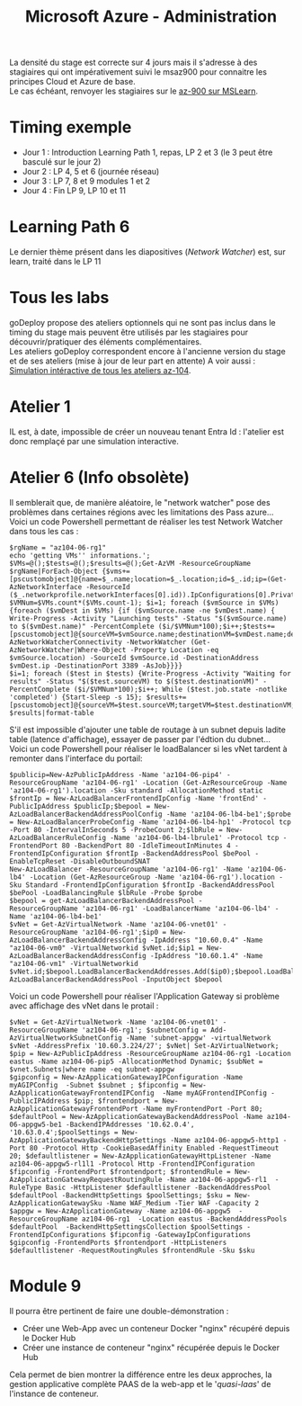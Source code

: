 ﻿---
title: Microsoft Azure - Administration
labs: https://microsoftlearning.github.io/AZ-104-MicrosoftAzureAdministrator/
labsFR: https://microsoftlearning.github.io/AZ-104-MicrosoftAzureAdministrator.fr-fr/ (A éviter)
Azure: true
editDate: 16/02/2024
---
La densité du stage est correcte sur 4 jours mais il s'adresse à des stagiaires qui ont impérativement suivi le msaz900 pour connaitre les principes Cloud et Azure de base.  
Le cas échéant, renvoyer les stagiaires sur le [az-900 sur MSLearn](https://learn.microsoft.com/en-us/training/courses/az-900t00).

# Timing exemple
- Jour 1 : Introduction Learning Path 1, repas, LP 2 et 3 (le 3 peut être basculé sur le jour 2)
- Jour 2 : LP 4, 5 et 6 (journée réseau)
- Jour 3 : LP 7, 8 et 9 modules 1 et 2
- Jour 4 : Fin LP 9, LP 10 et 11  

# Learning Path 6
Le dernier thème présent dans les diapositives (*Network Watcher*) est, sur learn, traité dans le LP 11

# Tous les labs
goDeploy propose des ateliers optionnels qui ne sont pas inclus dans le timing du stage mais peuvent être utilisés par les stagiaires pour découvrir/pratiquer des éléments complémentaires.  
Les ateliers goDeploy correspondent encore à l'ancienne version du stage et de ses ateliers (mise à jour de leur part en attente)
A voir aussi : [Simulation intéractive de tous les ateliers az-104](https://mslabs.cloudguides.com/guides/AZ-104%20Exam%20Guide%20-%20Microsoft%20Azure%20Administrator).  
# Atelier 1
IL est, à date, impossible de créer un nouveau tenant Entra Id : l'atelier est donc remplaçé par une simulation interactive.

# Atelier 6 (Info obsolète)
Il semblerait que, de manière aléatoire, le "network watcher" pose des problèmes dans certaines régions avec les limitations des Pass azure...  
Voici un code Powershell permettant de réaliser les test Network Watcher dans tous les cas :
```
$rgName = "az104-06-rg1"
echo 'getting VMs'' informations.'; $VMs=@();$tests=@();$results=@();Get-AzVM -ResourceGroupName $rgName|ForEach-Object {$vms+=[pscustomobject]@{name=$_.name;location=$_.location;id=$_.id;ip=(Get-AzNetworkInterface -ResourceId ($_.networkprofile.networkInterfaces[0].id)).IpConfigurations[0].PrivateIpAddress}}
$VMNum=$VMs.count*($VMs.count-1); $i=1; foreach ($vmSource in $VMs) {foreach ($vmDest in $VMs) {if ($vmSource.name -ne $vmDest.name) { Write-Progress -Activity "Launching tests" -Status "$($vmSource.name) to $($vmDest.name)" -PercentComplete ($i/$VMNum*100);$i++;$tests+=[pscustomobject]@{sourceVM=$vmSource.name;destinationVM=$vmDest.name;destinationIP=$vmDest.ip;job=Test-AzNetworkWatcherConnectivity -NetworkWatcher (Get-AzNetworkWatcher|Where-Object -Property Location -eq $vmSource.location) -SourceId $vmSource.id -DestinationAddress $vmDest.ip -DestinationPort 3389 -AsJob}}}}
$i=1; foreach ($test in $tests) {Write-Progress -Activity "Waiting for results" -Status "$($test.sourceVM) to $($test.destinationVM)" -PercentComplete ($i/$VMNum*100);$i++; While ($test.job.state -notlike 'completed') {Start-Sleep -s 15}; $results+=[pscustomobject]@{sourceVM=$test.sourceVM;targetVM=$test.destinationVM;targetIP=$test.destinationIP;targetPort='3389';result=$test.job.output.connectionStatus;latency=$test.job.output.avglatencyinms}}
$results|format-table
```  

S'il est impossible d'ajouter une table de routage à un subnet depuis ladite table (latence d'affichage), essayer de passer par l'édtion du dubnet...  
Voici un code Powershell pour réaliser le loadBalancer si les vNet tardent à remonter dans l'interface du portail:
```
$publicip=New-AzPublicIpAddress -Name 'az104-06-pip4' -ResourceGroupName 'az104-06-rg1' -Location (Get-AzResourceGroup -Name 'az104-06-rg1').location -Sku standard -AllocationMethod static
$frontIp = New-AzLoadBalancerFrontendIpConfig -Name 'frontEnd' -PublicIpAddress $publicIp;$bepool = New-AzLoadBalancerBackendAddressPoolConfig -Name 'az104-06-lb4-be1';$probe = New-AzLoadBalancerProbeConfig -Name 'az104-06-lb4-hp1' -Protocol tcp -Port 80 -IntervalInSeconds 5 -ProbeCount 2;$lbRule = New-AzLoadBalancerRuleConfig -Name 'az104-06-lb4-lbrule1' -Protocol tcp -FrontendPort 80 -BackendPort 80 -IdleTimeoutInMinutes 4 -FrontendIpConfiguration $frontIp -BackendAddressPool $bePool -EnableTcpReset -DisableOutboundSNAT
New-AzLoadBalancer -ResourceGroupName 'az104-06-rg1' -Name 'az104-06-lb4' -Location (Get-AzResourceGroup -Name 'az104-06-rg1').location -Sku Standard -FrontendIpConfiguration $frontIp -BackendAddressPool $bePool -LoadBalancingRule $lbRule -Probe $probe
$bepool = get-AzLoadBalancerBackendAddressPool -ResourceGroupName 'az104-06-rg1' -LoadBalancerName 'az104-06-lb4' -Name 'az104-06-lb4-be1'
$vNet = Get-AzVirtualNetwork -Name 'az104-06-vnet01' -ResourceGroupName 'az104-06-rg1';$ip0 = New-AzLoadBalancerBackendAddressConfig -IpAddress "10.60.0.4" -Name "az104-06-vm0" -VirtualNetworkid $vNet.id;$ip1 = New-AzLoadBalancerBackendAddressConfig -IpAddress "10.60.1.4" -Name "az104-06-vm1" -VirtualNetworkid $vNet.id;$bepool.LoadBalancerBackendAddresses.Add($ip0);$bepool.LoadBalancerBackendAddresses.Add($ip1);Set-AzLoadBalancerBackendAddressPool -InputObject $bepool
```  

Voici un code Powershell pour réaliser l'Application Gateway si problème avec affichage des vNet dans le protail :  
```
$vNet = Get-AzVirtualNetwork -Name 'az104-06-vnet01' -ResourceGroupName 'az104-06-rg1'; $subnetConfig = Add-AzVirtualNetworkSubnetConfig -Name 'subnet-appgw' -virtualNetwork $vNet -AddressPrefix '10.60.3.224/27'; $vNet| Set-AzVirtualNetwork; $pip = New-AzPublicIpAddress -ResourceGroupName az104-06-rg1 -Location eastus -Name az104-06-pip5 -AllocationMethod Dynamic; $subNet = $vnet.Subnets|where name -eq subnet-appgw
$gipconfig = New-AzApplicationGatewayIPConfiguration -Name myAGIPConfig  -Subnet $subnet ; $fipconfig = New-AzApplicationGatewayFrontendIPConfig  -Name myAGFrontendIPConfig -PublicIPAddress $pip; $frontendport = New-AzApplicationGatewayFrontendPort -Name myFrontendPort -Port 80; $defaultPool = New-AzApplicationGatewayBackendAddressPool -Name az104-06-appgw5-be1 -BackendIPAddresses '10.62.0.4', '10.63.0.4';$poolSettings = New-AzApplicationGatewayBackendHttpSettings -Name az104-06-appgw5-http1 -Port 80 -Protocol Http -CookieBasedAffinity Enabled -RequestTimeout 20; $defaultlistener = New-AzApplicationGatewayHttpListener -Name az104-06-appgw5-rl1l1 -Protocol Http -FrontendIPConfiguration $fipconfig -FrontendPort $frontendport; $frontendRule = New-AzApplicationGatewayRequestRoutingRule -Name az104-06-appgw5-rl1  -RuleType Basic -HttpListener $defaultlistener -BackendAddressPool $defaultPool -BackendHttpSettings $poolSettings; $sku = New-AzApplicationGatewaySku -Name WAF_Medium -Tier WAF -Capacity 2
$appgw = New-AzApplicationGateway -Name az104-06-appgw5  -ResourceGroupName az104-06-rg1  -Location eastus -BackendAddressPools $defaultPool  -BackendHttpSettingsCollection $poolSettings -FrontendIpConfigurations $fipconfig -GatewayIpConfigurations $gipconfig -FrontendPorts $frontendport -HttpListeners $defaultlistener -RequestRoutingRules $frontendRule -Sku $sku
```  

# Module 9
Il pourra être pertinent de faire une double-démonstration :
  - Créer une Web-App avec un conteneur Docker "nginx" récupéré depuis le Docker Hub
  - Créer une instance de conteneur "nginx" récupérée depuis le Docker Hub  

Cela permet de bien montrer la différence entre les deux approches, la gestion applicative complète PAAS de la web-app et le '*quasi-Iaas*' de l'instance de conteneur.